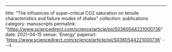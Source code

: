 ---
title: "The influences of super-critical CO2 saturation on tensile characteristics and failure modes of shales"
collection: publications
category: manuscripts
permalink: "https://www.sciencedirect.com/science/article/pii/S0360544221000736"
date: 2021-04-15
venue: 'Energy'
paperurl: 'https://www.sciencedirect.com/science/article/pii/S0360544221000736'
---t.
